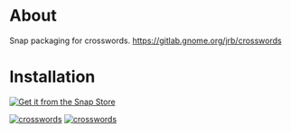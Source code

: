 # About

Snap packaging for crosswords. https://gitlab.gnome.org/jrb/crosswords

# Installation

[![Get it from the Snap Store](https://raw.githubusercontent.com/snapcore/snap-store-badges/master/EN/%5BEN%5D-snap-store-white.png)](https://snapcraft.io/crosswords)

[![crosswords](https://snapcraft.io/crosswords/badge.svg)](https://snapcraft.io/crosswords)
[![crosswords](https://snapcraft.io/crosswords/trending.svg?name=0)](https://snapcraft.io/crosswords)

